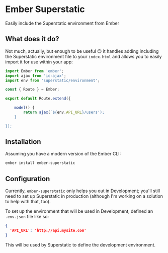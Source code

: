 # Ember Superstatic

Easily include the Superstatic environment from Ember

## What does it do?

Not much, actually, but enough to be useful :wink: it handles adding including the Superstatic environment file to your `index.html` and allows you to easily import it for use within your app:

```javascript
import Ember from 'ember';
import ajax from 'ic-ajax';
import env from 'superstatic/environment';

const { Route } = Ember;

export default Route.extend({

    model() {
        return ajax(`${env.API_URL}/users');
    }

});
```

## Installation

Assuming you have a modern version of the Ember CLI:

```bash
ember install ember-superstatic
```

## Configuration

Currently, `ember-superstatic` only helps you out in Development; you'll still need to set up Superstatic in production (although I'm working on a solution to help with that, too).

To set up the environment that will be used in Development, defined an `.env.json` file like so:

```json
{
  'API_URL': 'http://api.mysite.com'
}
```

This will be used by Superstatic to define the development environment.
